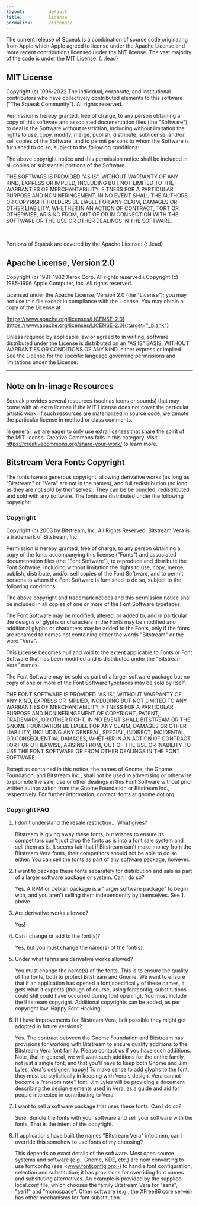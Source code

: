 ```yaml
---
layout:         default
title:          License
permalink:      /license/
---
```


The current release of Squeak is a combination of source code
originating from Apple which Apple agreed to license under the Apache
License and more recent contributions licensed under the MIT license.  The
vast majority of the code is under the MIT License.
{: .lead}


## MIT License

Copyright (c) 1996-2022 The individual, corporate, and institutional contributors
who have collectively contributed elements to this software (&quot;The
Squeak Community&quot;).
All rights reserved.

Permission is hereby granted, free of charge, to any person obtaining a
copy of this software and associated documentation files
(the &quot;Software&quot;), to deal in the Software without restriction,
including without limitation the rights to use, copy, modify, merge,
publish, distribute, sublicense, and/or sell copies of the Software, and to
permit persons to whom the Software is furnished to do so, subject to the
following conditions:

The above copyright notice and this permission notice shall be included
in all copies or substantial portions of the Software.

THE SOFTWARE IS PROVIDED &quot;AS IS&quot;, WITHOUT WARRANTY OF ANY KIND,
EXPRESS OR IMPLIED, INCLUDING BUT NOT LIMITED TO THE WARRANTIES OF
MERCHANTABILITY, FITNESS FOR A PARTICULAR PURPOSE AND NONINFRINGEMENT. IN NO
EVENT SHALL THE AUTHORS OR COPYRIGHT HOLDERS BE LIABLE FOR ANY CLAIM, DAMAGES OR
OTHER LIABILITY, WHETHER IN AN ACTION OF CONTRACT, TORT OR OTHERWISE, ARISING
FROM, OUT OF OR IN CONNECTION WITH THE SOFTWARE OR THE USE OR OTHER DEALINGS
IN THE SOFTWARE.

<br />

Portions of Squeak are covered by the Apache License:
{: .lead}

## Apache License, Version 2.0

Copyright (c) 1981-1982 Xerox Corp. All rights reserved.\\
Copyright (c) 1985-1996 Apple Computer, Inc. All rights reserved.

Licensed under the Apache License, Version 2.0 (the &quot;License&quot;);
you may not use this file except in compliance with the License. You may
obtain a copy of the License at

[https://www.apache.org/licenses/LICENSE-2.0](https://www.apache.org/licenses/LICENSE-2.0){:target="_blank"}

Unless required by applicable law or agreed to in writing, software
distributed under the License is distributed on an &quot;AS IS&quot; BASIS,
WITHOUT WARRANTIES OR CONDITIONS OF ANY KIND, either express or implied. See
the License for the specific language governing permissions and limitations
under the License.

<hr>

## Note on In-image Resources

Squeak provides several resources (such as icons or sounds) that may come with an extra license if the MIT License does not cover the particular artistic work. If such resources are materialized in source code, we denote the particular license in method or class comments.

In general, we are eager to only use extra licenses that share the spirit of the MIT license. Creative Commons falls in this category. Visit <https://creativecommons.org/share-your-work/> to learn more.


## Bitstream Vera Fonts Copyright

The fonts have a generous copyright, allowing derivative works (as
long as &quot;Bitstream&quot; or &quot;Vera&quot; are not in the names), and full
redistribution (so long as they are not *sold* by themselves). They
can be be bundled, redistributed and sold with any software.
The fonts are distributed under the following copyright:


### Copyright

Copyright (c) 2003 by Bitstream, Inc. All Rights Reserved. Bitstream
Vera is a trademark of Bitstream, Inc.

Permission is hereby granted, free of charge, to any person obtaining
a copy of the fonts accompanying this license (&quot;Fonts&quot;) and associated
documentation files (the &quot;Font Software&quot;), to reproduce and distribute
the Font Software, including without limitation the rights to use,
copy, merge, publish, distribute, and/or sell copies of the Font
Software, and to permit persons to whom the Font Software is furnished
to do so, subject to the following conditions:

The above copyright and trademark notices and this permission notice
shall be included in all copies of one or more of the Font Software
typefaces.

The Font Software may be modified, altered, or added to, and in
particular the designs of glyphs or characters in the Fonts may be
modified and additional glyphs or characters may be added to the
Fonts, only if the fonts are renamed to names not containing either
the words &quot;Bitstream&quot; or the word &quot;Vera&quot;.

This License becomes null and void to the extent applicable to Fonts
or Font Software that has been modified and is distributed under the
&quot;Bitstream Vera&quot; names.

The Font Software may be sold as part of a larger software package but
no copy of one or more of the Font Software typefaces may be sold by
itself.

THE FONT SOFTWARE IS PROVIDED &quot;AS IS&quot;, WITHOUT WARRANTY OF ANY KIND,
EXPRESS OR IMPLIED, INCLUDING BUT NOT LIMITED TO ANY WARRANTIES OF
MERCHANTABILITY, FITNESS FOR A PARTICULAR PURPOSE AND NONINFRINGEMENT
OF COPYRIGHT, PATENT, TRADEMARK, OR OTHER RIGHT. IN NO EVENT SHALL
BITSTREAM OR THE GNOME FOUNDATION BE LIABLE FOR ANY CLAIM, DAMAGES OR
OTHER LIABILITY, INCLUDING ANY GENERAL, SPECIAL, INDIRECT, INCIDENTAL,
OR CONSEQUENTIAL DAMAGES, WHETHER IN AN ACTION OF CONTRACT, TORT OR
OTHERWISE, ARISING FROM, OUT OF THE USE OR INABILITY TO USE THE FONT
SOFTWARE OR FROM OTHER DEALINGS IN THE FONT SOFTWARE.

Except as contained in this notice, the names of Gnome, the Gnome
Foundation, and Bitstream Inc., shall not be used in advertising or
otherwise to promote the sale, use or other dealings in this Font
Software without prior written authorization from the Gnome Foundation
or Bitstream Inc., respectively. For further information, contact:
fonts at gnome dot org.

### Copyright FAQ

1. I don't understand the resale restriction… What gives?

    Bitstream is giving away these fonts, but wishes to ensure its
    competitors can't just drop the fonts as is into a font sale system
    and sell them as is. It seems fair that if Bitstream can't make money
    from the Bitstream Vera fonts, their competitors should not be able to
    do so either. You can sell the fonts as part of any software package,
    however.

2. I want to package these fonts separately for distribution and sale as part of a larger software package or system.  Can I do so?

    Yes. A RPM or Debian package is a &quot;larger software package&quot; to begin
    with, and you aren't selling them independently by themselves.
    See 1. above.

3. Are derivative works allowed?

    Yes!

4. Can I change or add to the font(s)?

    Yes, but you must change the name(s) of the font(s).

5. Under what terms are derivative works allowed?

    You must change the name(s) of the fonts. This is to ensure the
    quality of the fonts, both to protect Bitstream and Gnome. We want to
    ensure that if an application has opened a font specifically of these
    names, it gets what it expects (though of course, using fontconfig,
    substitutions could still could have occurred during font
    opening). You must include the Bitstream copyright. Additional
    copyrights can be added, as per copyright law. Happy Font Hacking!

6. If I have improvements for Bitstream Vera, is it possible they might get adopted in future versions?

    Yes. The contract between the Gnome Foundation and Bitstream has
    provisions for working with Bitstream to ensure quality additions to
    the Bitstream Vera font family. Please contact us if you have such
    additions. Note, that in general, we will want such additions for the
    entire family, not just a single font, and that you'll have to keep
    both Gnome and Jim Lyles, Vera's designer, happy! To make sense to add
    glyphs to the font, they must be stylistically in keeping with Vera's
    design. Vera cannot become a &quot;ransom note&quot; font. Jim Lyles will be
    providing a document describing the design elements used in Vera, as a
    guide and aid for people interested in contributing to Vera.

7. I want to sell a software package that uses these fonts: Can I do so?

    Sure. Bundle the fonts with your software and sell your software
    with the fonts. That is the intent of the copyright.

8. If applications have built the names &quot;Bitstream Vera&quot; into them, can I override this somehow to use fonts of my choosing?

    This depends on exact details of the software. Most open source
    systems and software (e.g., Gnome, KDE, etc.) are now converting to
    use fontconfig (see <www.fontconfig.org>) to handle font configuration,
    selection and substitution; it has provisions for overriding font
    names and subsituting alternatives. An example is provided by the
    supplied local.conf file, which chooses the family Bitstream Vera for
    &quot;sans&quot;, &quot;serif&quot; and &quot;monospace&quot;.  Other software (e.g., the XFree86
    core server) has other mechanisms for font substitution.
